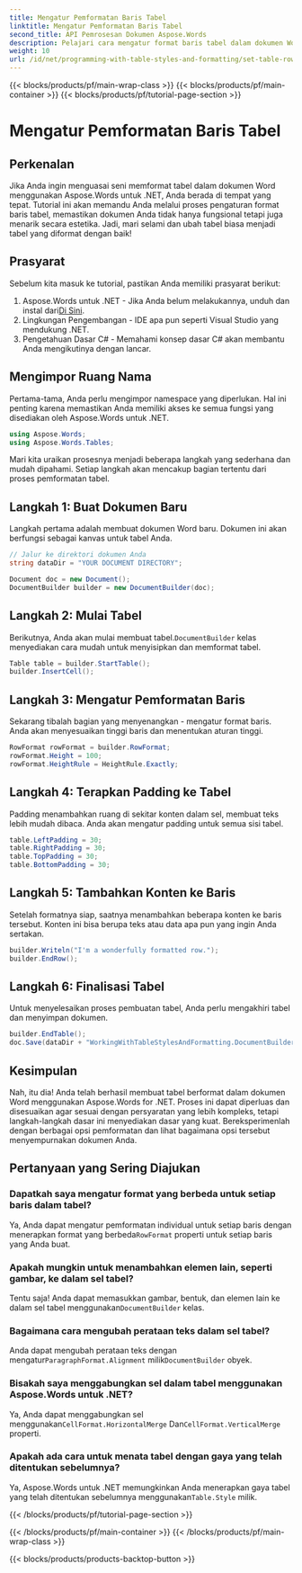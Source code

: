 ```yaml
---
title: Mengatur Pemformatan Baris Tabel
linktitle: Mengatur Pemformatan Baris Tabel
second_title: API Pemrosesan Dokumen Aspose.Words
description: Pelajari cara mengatur format baris tabel dalam dokumen Word menggunakan Aspose.Words untuk .NET dengan panduan kami. Sempurna untuk membuat dokumen yang diformat dengan baik dan profesional.
weight: 10
url: /id/net/programming-with-table-styles-and-formatting/set-table-row-formatting/
---
```


{{< blocks/products/pf/main-wrap-class >}}
{{< blocks/products/pf/main-container >}}
{{< blocks/products/pf/tutorial-page-section >}}

# Mengatur Pemformatan Baris Tabel

## Perkenalan

Jika Anda ingin menguasai seni memformat tabel dalam dokumen Word menggunakan Aspose.Words untuk .NET, Anda berada di tempat yang tepat. Tutorial ini akan memandu Anda melalui proses pengaturan format baris tabel, memastikan dokumen Anda tidak hanya fungsional tetapi juga menarik secara estetika. Jadi, mari selami dan ubah tabel biasa menjadi tabel yang diformat dengan baik!

## Prasyarat

Sebelum kita masuk ke tutorial, pastikan Anda memiliki prasyarat berikut:

1.  Aspose.Words untuk .NET - Jika Anda belum melakukannya, unduh dan instal dari[Di Sini](https://releases.aspose.com/words/net/).
2. Lingkungan Pengembangan - IDE apa pun seperti Visual Studio yang mendukung .NET.
3. Pengetahuan Dasar C# - Memahami konsep dasar C# akan membantu Anda mengikutinya dengan lancar.

## Mengimpor Ruang Nama

Pertama-tama, Anda perlu mengimpor namespace yang diperlukan. Hal ini penting karena memastikan Anda memiliki akses ke semua fungsi yang disediakan oleh Aspose.Words untuk .NET.

```csharp
using Aspose.Words;
using Aspose.Words.Tables;
```

Mari kita uraikan prosesnya menjadi beberapa langkah yang sederhana dan mudah dipahami. Setiap langkah akan mencakup bagian tertentu dari proses pemformatan tabel.

## Langkah 1: Buat Dokumen Baru

Langkah pertama adalah membuat dokumen Word baru. Dokumen ini akan berfungsi sebagai kanvas untuk tabel Anda.

```csharp
// Jalur ke direktori dokumen Anda
string dataDir = "YOUR DOCUMENT DIRECTORY";

Document doc = new Document();
DocumentBuilder builder = new DocumentBuilder(doc);
```

## Langkah 2: Mulai Tabel

 Berikutnya, Anda akan mulai membuat tabel.`DocumentBuilder` kelas menyediakan cara mudah untuk menyisipkan dan memformat tabel.

```csharp
Table table = builder.StartTable();
builder.InsertCell();
```

## Langkah 3: Mengatur Pemformatan Baris

Sekarang tibalah bagian yang menyenangkan - mengatur format baris. Anda akan menyesuaikan tinggi baris dan menentukan aturan tinggi.

```csharp
RowFormat rowFormat = builder.RowFormat;
rowFormat.Height = 100;
rowFormat.HeightRule = HeightRule.Exactly;
```

## Langkah 4: Terapkan Padding ke Tabel

Padding menambahkan ruang di sekitar konten dalam sel, membuat teks lebih mudah dibaca. Anda akan mengatur padding untuk semua sisi tabel.

```csharp
table.LeftPadding = 30;
table.RightPadding = 30;
table.TopPadding = 30;
table.BottomPadding = 30;
```

## Langkah 5: Tambahkan Konten ke Baris

Setelah formatnya siap, saatnya menambahkan beberapa konten ke baris tersebut. Konten ini bisa berupa teks atau data apa pun yang ingin Anda sertakan.

```csharp
builder.Writeln("I'm a wonderfully formatted row.");
builder.EndRow();
```

## Langkah 6: Finalisasi Tabel

Untuk menyelesaikan proses pembuatan tabel, Anda perlu mengakhiri tabel dan menyimpan dokumen.

```csharp
builder.EndTable();
doc.Save(dataDir + "WorkingWithTableStylesAndFormatting.DocumentBuilderSetTableRowFormatting.docx");
```

## Kesimpulan

Nah, itu dia! Anda telah berhasil membuat tabel berformat dalam dokumen Word menggunakan Aspose.Words for .NET. Proses ini dapat diperluas dan disesuaikan agar sesuai dengan persyaratan yang lebih kompleks, tetapi langkah-langkah dasar ini menyediakan dasar yang kuat. Bereksperimenlah dengan berbagai opsi pemformatan dan lihat bagaimana opsi tersebut menyempurnakan dokumen Anda.

## Pertanyaan yang Sering Diajukan

### Dapatkah saya mengatur format yang berbeda untuk setiap baris dalam tabel?
 Ya, Anda dapat mengatur pemformatan individual untuk setiap baris dengan menerapkan format yang berbeda`RowFormat` properti untuk setiap baris yang Anda buat.

### Apakah mungkin untuk menambahkan elemen lain, seperti gambar, ke dalam sel tabel?
 Tentu saja! Anda dapat memasukkan gambar, bentuk, dan elemen lain ke dalam sel tabel menggunakan`DocumentBuilder` kelas.

### Bagaimana cara mengubah perataan teks dalam sel tabel?
 Anda dapat mengubah perataan teks dengan mengatur`ParagraphFormat.Alignment` milik`DocumentBuilder` obyek.

### Bisakah saya menggabungkan sel dalam tabel menggunakan Aspose.Words untuk .NET?
 Ya, Anda dapat menggabungkan sel menggunakan`CellFormat.HorizontalMerge` Dan`CellFormat.VerticalMerge` properti.

### Apakah ada cara untuk menata tabel dengan gaya yang telah ditentukan sebelumnya?
 Ya, Aspose.Words untuk .NET memungkinkan Anda menerapkan gaya tabel yang telah ditentukan sebelumnya menggunakan`Table.Style` milik.

{{< /blocks/products/pf/tutorial-page-section >}}

{{< /blocks/products/pf/main-container >}}
{{< /blocks/products/pf/main-wrap-class >}}

{{< blocks/products/products-backtop-button >}}
